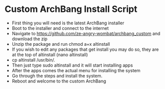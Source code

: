 # Custom ArchBang Install Script
* First thing you will need is the latest ArchBang installer
* Boot to the installer and connect to the internet
* Navigate to https://github.com/ze-angry-wombat/archbang_custom and download the zip
* Unzip the package and run chmod a+x altinstall
* If you wish to edit any packages that get install you may do so, they are at the top of altinstall (nano altinstall)
* cp altinstall /usr/bin/.
* Then just type sudo altinstall and it will start installing apps
* After the apps comes the actual menu for installing the system
* Go through the steps and install the system.
* Reboot and welcome to the custom ArchBang
